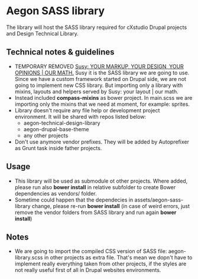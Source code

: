 # Aegon SASS library

The library will host the SASS library required for cXstudio Drupal projects and Design Technical Library.


## Technical notes & guidelines

* TEMPORARY REMOVED [Susy: YOUR MARKUP, YOUR DESIGN, YOUR OPINIONS | OUR MATH.](http://susydocs.oddbird.net/) 
	Susy it is the SASS library we are going to use. Since we have a custom framework started on Drupal side, we are not going to implement new CSS library. But importing only a library with mixins, layouts and helpers served by Susy: your layout | our math.
* Instead included **compass-mixins** as bower project. In main.scss we are importing only the mixins that we need at moment, for example: sprites.
* Library doesn't require any file help or development project environment. It will be shared with repos listed below:
	* aegon-technical-design-library
	* aegon-drupal-base-theme
	* any other projects
* Don't use anymore vendor prefixes. They will be added by Autoprefixer as Grunt task inside father projects.


## Usage

* This library will be used as submodule ot other projects. Where added, please run also **bower install** in relative subfolder to create Bower dependencies as vendors/ folder.
* Sometime could happen that the dependecies in assets/aegon-sass-library change, please re-run **bower install** (in case of weird errors, just remove the vendor folders from SASS library and run again **bower install**)

## Notes

* We are going to import the compiled CSS version of SASS file: aegon-library.scss in other projects as extra file.
  That's mean we dopn't have to implement really everything taken from other projects, if the styles are not really useful first of all in Drupal websites environments.